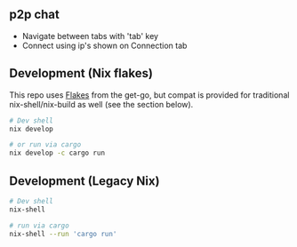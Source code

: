 ## p2p chat


* Navigate between tabs with 'tab' key
* Connect using ip's shown on Connection tab


## Development (Nix flakes)

This repo uses [Flakes](https://nixos.wiki/wiki/Flakes) from the get-go, but compat is provided for traditional nix-shell/nix-build as well (see the section below).

```bash
# Dev shell
nix develop

# or run via cargo
nix develop -c cargo run
```

## Development (Legacy Nix)

```bash
# Dev shell
nix-shell

# run via cargo
nix-shell --run 'cargo run'
```